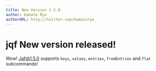 ```yaml
---
title: New Version 1.5.0
author: Kamata Ryo
authorURL: http://twitter.com/kamataryo_
---
```


# jqf New version released!

Wow! Jqf@1.5.0 supports `keys`, `values`, `entries`, `fromEntries` and `flat` subcommands! 
